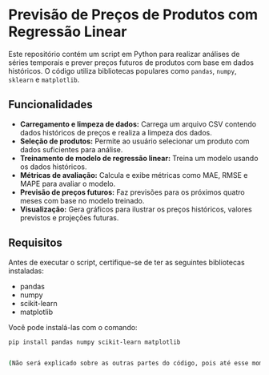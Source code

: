 # Previsão de Preços de Produtos com Regressão Linear

Este repositório contém um script em Python para realizar análises de séries temporais e prever preços futuros de produtos com base em dados históricos. O código utiliza bibliotecas populares como `pandas`, `numpy`, `sklearn` e `matplotlib`.

## Funcionalidades

- **Carregamento e limpeza de dados:** Carrega um arquivo CSV contendo dados históricos de preços e realiza a limpeza dos dados.
- **Seleção de produtos:** Permite ao usuário selecionar um produto com dados suficientes para análise.
- **Treinamento de modelo de regressão linear:** Treina um modelo usando os dados históricos.
- **Métricas de avaliação:** Calcula e exibe métricas como MAE, RMSE e MAPE para avaliar o modelo.
- **Previsão de preços futuros:** Faz previsões para os próximos quatro meses com base no modelo treinado.
- **Visualização:** Gera gráficos para ilustrar os preços históricos, valores previstos e projeções futuras.

## Requisitos

Antes de executar o script, certifique-se de ter as seguintes bibliotecas instaladas:

- pandas
- numpy
- scikit-learn
- matplotlib

Você pode instalá-las com o comando:

```bash
pip install pandas numpy scikit-learn matplotlib


(Não será explicado sobre as outras partes do código, pois até esse momento, não são o foco.)
